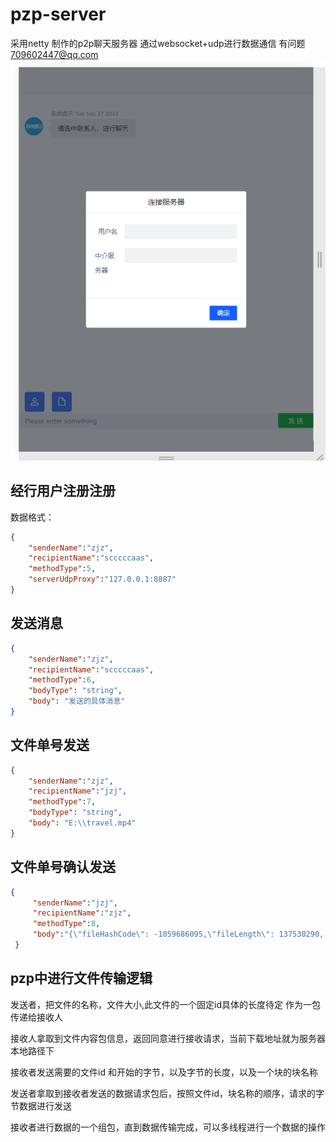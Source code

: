 # pzp-server
采用netty 制作的p2p聊天服务器 通过websocket+udp进行数据通信
有问题 709602447@qq.com
![text](https://github.com/fjiujiujiu/pzp-server/blob/master/image/1664270011(1).jpg)
## 经行用户注册注册
数据格式：
```json
{
    "senderName":"zjz",
    "recipientName":"scccccaas",
    "methodType":5,
    "serverUdpProxy":"127.0.0.1:8887"
}
```
## 发送消息
```json
{
    "senderName":"zjz",
    "recipientName":"scccccaas",
    "methodType":6,
    "bodyType": "string",
    "body": "发送的具体消息"
}
```
## 文件单号发送
```json
{
    "senderName":"zjz",
    "recipientName":"jzj",
    "methodType":7,
    "bodyType": "string",
    "body": "E:\\travel.mp4"
}
```
## 文件单号确认发送
```json
{
     "senderName":"jzj",
     "recipientName":"zjz",
     "methodType":8,
     "body":"{\"fileHashCode\": -1059686095,\"fileLength\": 137530290, \"fileName\": \"travel.mp4\", \"recipientName\": \"jzj\", \"senderName\": \"zjz\" }"
 }
```
## pzp中进行文件传输逻辑

发送者，把文件的名称，文件大小,此文件的一个固定id具体的长度待定 作为一包传递给接收人

接收人拿取到文件内容包信息，返回同意进行接收请求，当前下载地址就为服务器本地路径下

接收者发送需要的文件id 和开始的字节，以及字节的长度，以及一个块的块名称

发送者拿取到接收者发送的数据请求包后，按照文件id，块名称的顺序，请求的字节数据进行发送

接收者进行数据的一个组包，直到数据传输完成，可以多线程进行一个数据的操作
